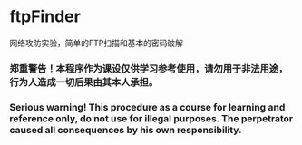 # ftpFinder
网络攻防实验，简单的FTP扫描和基本的密码破解
### 郑重警告！本程序作为课设仅供学习参考使用，请勿用于非法用途，行为人造成一切后果由其本人承担。
### Serious warning! This procedure as a course for learning and reference only, do not use for illegal purposes. The perpetrator caused all consequences by his own responsibility.
